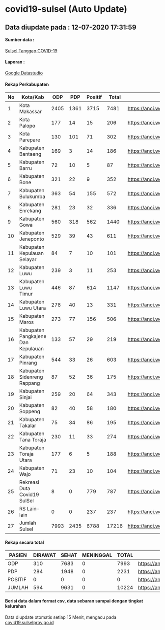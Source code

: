 
# covid19-sulsel (Auto Update)

## Data diupdate pada : 12-07-2020 17:31:59

#### Sumber data :
[Sulsel Tanggap COVID-19](https://covid19.sulselprov.go.id)

#### Laporan :
[Google Datastudio](https://datastudio.google.com/s/jythWGc1j4w)

#### Rekap Perkabupaten 
|No|Kota/Kab|ODP|PDP|Positif|Total|Link|
| --- | --- | --- | --- | --- | --- | --- |
|1|Kota Makassar|2405|1361|3715|7481|https://anci.web.id/cor/kota_makassar|
|2|Kota Palopo|177|14|15|206|https://anci.web.id/cor/kota_palopo|
|3|Kota Parepare|130|101|71|302|https://anci.web.id/cor/kota_parepare|
|4|Kabupaten Bantaeng|169|3|14|186|https://anci.web.id/cor/kabupaten_bantaeng|
|5|Kabupaten Barru|72|10|5|87|https://anci.web.id/cor/kabupaten_barru|
|6|Kabupaten Bone|321|22|9|352|https://anci.web.id/cor/kabupaten_bone|
|7|Kabupaten Bulukumba|363|54|155|572|https://anci.web.id/cor/kabupaten_bulukumba|
|8|Kabupaten Enrekang|281|23|32|336|https://anci.web.id/cor/kabupaten_enrekang|
|9|Kabupaten Gowa|560|318|562|1440|https://anci.web.id/cor/kabupaten_gowa|
|10|Kabupaten Jeneponto|529|39|43|611|https://anci.web.id/cor/kabupaten_jeneponto|
|11|Kabupaten Kepulauan Selayar|84|7|10|101|https://anci.web.id/cor/kabupaten_kepulauan_selayar|
|12|Kabupaten Luwu|239|3|11|253|https://anci.web.id/cor/kabupaten_luwu|
|13|Kabupaten Luwu Timur|446|87|614|1147|https://anci.web.id/cor/kabupaten_luwu_timur|
|14|Kabupaten Luwu Utara|278|40|13|331|https://anci.web.id/cor/kabupaten_luwu_utara|
|15|Kabupaten Maros|273|77|156|506|https://anci.web.id/cor/kabupaten_maros|
|16|Kabupaten Pangkajene Dan Kepulauan|133|57|29|219|https://anci.web.id/cor/kabupaten_pangkajene_dan_kepulauan|
|17|Kabupaten Pinrang|544|33|26|603|https://anci.web.id/cor/kabupaten_pinrang|
|18|Kabupaten Sidenreng Rappang|87|52|36|175|https://anci.web.id/cor/kabupaten_sidenreng_rappang|
|19|Kabupaten Sinjai|259|20|64|343|https://anci.web.id/cor/kabupaten_sinjai|
|20|Kabupaten Soppeng|82|40|58|180|https://anci.web.id/cor/kabupaten_soppeng|
|21|Kabupaten Takalar|75|34|86|195|https://anci.web.id/cor/kabupaten_takalar|
|22|Kabupaten Tana Toraja|230|11|33|274|https://anci.web.id/cor/kabupaten_tana_toraja|
|23|Kabupaten Toraja Utara|177|6|5|188|https://anci.web.id/cor/kabupaten_toraja_utara|
|24|Kabupaten Wajo|71|23|10|104|https://anci.web.id/cor/kabupaten_wajo|
|25|Rekreasi Duta Covid19 SulSel|8|0|779|787|https://anci.web.id/cor/rekreasi_duta_covid19_sulsel|
|26|RS Lain-lain|0|0|237|237|https://anci.web.id/cor/rs_lain-lain|
|27|Jumlah Sulsel|7993|2435|6788|17216|https://anci.web.id/cor/jumlah_sulsel|

#### Rekap secara total

| PASIEN | DIRAWAT | SEHAT | MENINGGAL | TOTAL | LINK |
| ---- | -------- | ---- | ---- |  ---- | ---- |
| ODP | 310 | 7683 | 0 | 7993 | https://anci.web.id/cor/odp_detail.html |
| PDP | 284 | 1948 | 0 | 2231 | https://anci.web.id/cor/pdp_detail.html |
| POSITIF | 0 | 0 | 0 | 0 | https://anci.web.id/cor/positif_detail.html |
| JUMLAH | 594 | 9631 | 0 | 10224 | https://anci.web.id/cor/jumlah_sulsel/ |

 
#### Berisi data dalam format csv, data sebaran sampai dengan tingkat kelurahan

Data diupdate otomatis setiap 15 Menit, mengacu pada [covid19.sulselprov.go.id](https://covid19.sulselprov.go.id)

